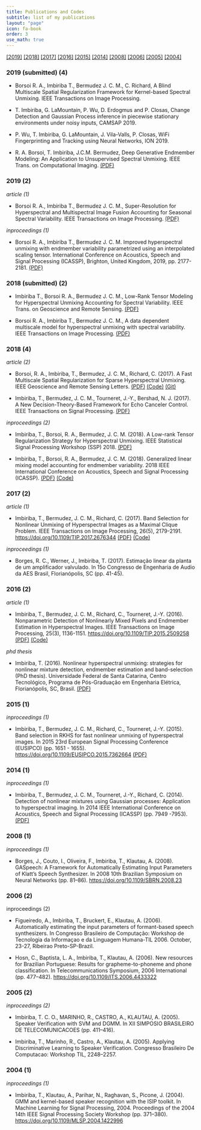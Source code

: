 ```yaml
---
title: Publications and Codes
subtitle: list of my publications
layout: "page"
icon: fa-book
order: 3
use_math: true
---
```



[\[2019\]](#2019-submitted-2) [\[2018\]](#2018-submitted-2) [\[2017\]](#2017-2) [\[2016\]](#2016-2) [\[2015\]](#2015-1) [\[2014\]](#2014-1) [\[2008\]](#2008-1) [\[2006\]](#2006-2) [\[2005\]](#2005-2) [\[2004\]](#2004-1)


### 2019 (submitted) (4)

*  Borsoi R. A., Imbiriba T., Bermudez J. C. M., C. Richard, A Blind Multiscale Spatial Regularization Framework for Kernel-based Spectral Unmixing. IEEE Transactions on Image Processing.

* T. Imbiriba, G. LaMountain, P. Wu, D. Erdogmus and P. Closas, Change Detection and Gaussian Process inference in piecewise stationary environments under noisy inputs, CAMSAP 2019.

* P. Wu, T. Imbiriba, G. LaMountain, J. Vila-Valls, P. Closas, WiFi Fingerprinting and Tracking using Neural Networks, ION 2019.

* R. A. Borsoi, T. Imbiriba, J.C.M. Bermudez, Deep Generative Endmember Modeling: An Application to Unsupervised Spectral Unmixing. IEEE Trans. on Computational Imaging. [(PDF)](https://arxiv.org/pdf/1902.05528.pdf)


### 2019 (2)

*article (1)*

*  Borsoi R. A., Imbiriba T., Bermudez J. C. M., Super-Resolution for Hyperspectral and Multispectral Image Fusion Accounting for Seasonal Spectral Variability. IEEE Transactions on Image Processing. [(PDF)](https://arxiv.org/pdf/1808.10072.pdf)


*inproceedings (1)*

* Borsoi R. A., Imbiriba T., Bermudez J. C. M. Improved hyperspectral unmixing with endmember variability parametrized using an interpolated scaling tensor. International Conference on Acoustics, Speech and Signal Processing (ICASSP), Brighton, United Kingdom, 2019, pp. 2177-2181. [(PDF)](https://arxiv.org/abs/1901.00463)


### 2018 (submitted) (2)


* Imbiriba T., Borsoi R. A., Bermudez J. C. M., Low-Rank Tensor Modeling for Hyperspectral Unmixing Accounting for Spectral Variability. IEEE Trans. on Geoscience and Remote Sensing. [(PDF)](https://arxiv.org/pdf/1811.02413.pdf)


* Borsoi R. A., Imbiriba T., Bermudez J. C. M., A data dependent multiscale model for hyperspectral unmixing with spectral variability. IEEE Transactions on Image Processing. [(PDF)](https://arxiv.org/pdf/1808.01047.pdf)


### 2018 (4)

*article (2)*

* Borsoi, R. A., Imbiriba, T., Bermudez, J. C. M.,  Richard, C. (2017). A Fast Multiscale Spatial Regularization for Sparse Hyperspectral Unmixing. IEEE Geoscience and Remote Sensing Letters. [(PDF)](https://arxiv.org/pdf/1712.01770.pdf) [(Code)](https://github.com/ricardoborsoi/MUA_SparseUnmixing/archive/master.zip) [(Git)](https://github.com/ricardoborsoi/MUA_SparseUnmixing)


* Imbiriba, T., Bermudez, J. C. M., Tourneret, J.-Y.,  Bershad, N. J. (2017). A New Decision-Theory-Based Framework for Echo Canceler Control. IEEE Transactions on Signal Processing. [(PDF)](https://arxiv.org/pdf/1711.11454)


*inproceedings (2)* 

* Imbiriba, T., Borsoi, R. A., Bermudez, J. C. M. (2018). A Low-rank Tensor Regularization Strategy for Hyperspectral Unmixing.  IEEE Statistical Signal Processing Workshop (SSP) 2018. [(PDF)](https://arxiv.org/pdf/1803.06355.pdf) 

* Imbiriba, T., Borsoi, R. A., Bermudez, J. C. M. (2018). Generalized linear mixing model accounting for endmember variability. 2018 IEEE International Conference on Acoustics, Speech and Signal Processing (ICASSP).  [(PDF)](https://arxiv.org/pdf/1710.07723) [(Code)](https://github.com/talesimbiriba/GLMM/archive/master.zip)




### 2017 (2)
*article (1)*

* Imbiriba, T., Bermudez, J. C. M.,  Richard, C. (2017). Band Selection for Nonlinear Unmixing of Hyperspectral Images as a Maximal Clique Problem. IEEE Transactions on Image Processing, 26(5), 2179-2191. https://doi.org/10.1109/TIP.2017.2676344  [(PDF)](https://arxiv.org/pdf/1603.00437) [(Code)](https://github.com/talesimbiriba/clique_BS/archive/master.zip)


*inproceedings (1)*

* Borges, R. C., Werner, J.,  Imbiriba, T. (2017). Estimação linear da planta de um amplificador valvulado. In 15o Congresso de Engenharia de Audio da AES Brasil, Florianópolis, SC (pp. 41-45).


### 2016 (2)
*article (1)*

* Imbiriba, T., Bermudez, J. C. M., Richard, C.,  Tourneret, J.-Y. (2016). Nonparametric Detection of Nonlinearly Mixed Pixels and Endmember Estimation in Hyperspectral Images. IEEE Transactions on Image Processing, 25(3), 1136-1151. https://doi.org/10.1109/TIP.2015.2509258 [(PDF)](https://arxiv.org/pdf/1503.05521)
  [(Code)](https://github.com/talesimbiriba/NP_NL_Det_EE_HI/archive/master.zip)


*phd thesis*

* Imbiriba, T. (2016). Nonlinear hyperspectral unmixing: strategies for nonlinear mixture detection, endmember estimation and band-selection (PhD thesis). Universidade Federal de Santa Catarina, Centro Tecnológico, Programa de Pós-Graduação em Engenharia Elétrica, Florianópolis, SC, Brasil. [(PDF)](https://repositorio.ufsc.br/bitstream/handle/123456789/175321/345225.pdf?sequence=1)

### 2015 (1)
*inproceedings (1)*

* Imbiriba, T., Bermudez, J. C. M., Richard, C.,  Tourneret, J.-Y. (2015). Band selection in RKHS for fast nonlinear unmixing of hyperspectral images. In 2015 23rd European Signal Processing Conference (EUSIPCO) (pp. 1651 - 1655). https://doi.org/10.1109/EUSIPCO.2015.7362664 [(PDF)](https://arxiv.org/pdf/1503.02090)

### 2014 (1)
*inproceedings (1)*

* Imbiriba, T., Bermudez, J. C. M., Tourneret, J.-Y.,  Richard, C. (2014). Detection of nonlinear mixtures using Gaussian processes: Application to hyperspectral imaging. In 2014 IEEE International Conference on Acoustics, Speech and Signal Processing (ICASSP) (pp. 7949 -7953). [(PDF)](http://oatao.univ-toulouse.fr/17115/1/imbiriba_17115.pdf)


### 2008 (1)
*inproceedings (1)* 

* Borges, J., Couto, I., Oliveira, F., Imbiriba, T.,  Klautau, A. (2008). GASpeech: A Framework for Automatically Estimating Input Parameters of Klatt’s Speech Synthesizer. In 2008 10th Brazilian Symposium on Neural Networks (pp. 81–86). https://doi.org/10.1109/SBRN.2008.23

### 2006 (2)
inproceedings (2)

* Figueiredo, A., Imbiriba, T., Bruckert, E.,  Klautau, A. (2006). Automatically estimating the input parameters of formant-based speech synthesizers. In Congresso Brasileiro de Computação: Workshop de Tecnologia da Informaçao e da Linguagem Humana-TIL 2006. October, 23-27, Ribeirao Preto-SP-Brazil.

* Hosn, C., Baptista, L. A., Imbiriba, T.,  Klautau, A. (2006). New resources for Brazilian Portuguese: Results for grapheme-to-phoneme and phone classification. In Telecommunications Symposium, 2006 International (pp. 477–482). https://doi.org/10.1109/ITS.2006.4433322


### 2005 (2)
*inproceedings (2)*

* Imbiriba, T. C. O., MARINHO, R., CASTRO, A.,  KLAUTAU, A. (2005). Speaker Verification with SVM and DGMM. In XII SIMPOSIO BRASILEIRO DE TELECOMUNICACOES (pp. 411–416).

* Imbiriba, T., Marinho, R., Castro, A.,  Klautau, A. (2005). Applying Discriminative Learning to Speaker Verification. Congresso Brasileiro De Computacao: Workshop TIL, 2248–2257.

### 2004 (1)
*inproceedings (1)*

* Imbiriba, T., Klautau, A., Parihar, N., Raghavan, S.,  Picone, J. (2004). GMM and kernel-based speaker recognition with the ISIP toolkit. In Machine Learning for Signal Processing, 2004. Proceedings of the 2004 14th IEEE Signal Processing Society Workshop (pp. 371–380). https://doi.org/10.1109/MLSP.2004.1422996

